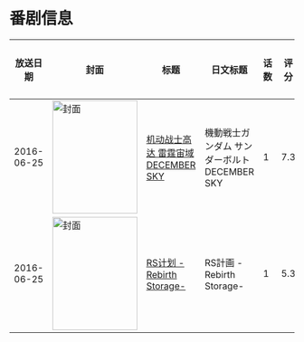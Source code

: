 # 番剧信息

|放送日期|封面|标题|日文标题|话数|评分|评分人数|
|---|---|---|---|---|---|---|
|2016-06-25|<img src="https://lain.bgm.tv/pic/cover/c/a8/94/180172_BZ8nq.jpg" alt="封面" style="width:150px;height:200px;object-fit:cover;">|[机动战士高达 雷霆宙域 DECEMBER SKY](https://bangumi.tv/subject/180172)|機動戦士ガンダム サンダーボルト DECEMBER SKY|1|7.3|473人评分|
|2016-06-25|<img src="https://lain.bgm.tv/pic/cover/c/13/b8/174147_y1rpr.jpg" alt="封面" style="width:150px;height:200px;object-fit:cover;">|[RS计划 -Rebirth Storage-](https://bangumi.tv/subject/174147)|RS計画 -Rebirth Storage-|1|5.3|111人评分|
